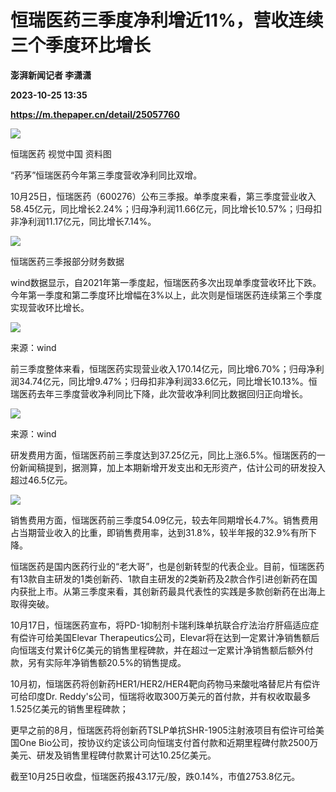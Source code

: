 # 恒瑞医药三季度净利增近11%，营收连续三个季度环比增长
**澎湃新闻记者 李潇潇**

**2023-10-25 13:35**

**https://m.thepaper.cn/detail/25057760**

![](https://imagecloud.thepaper.cn/thepaper/image/275/624/614.jpg)

恒瑞医药 视觉中国 资料图

“药茅”恒瑞医药今年第三季度营收净利同比双增。

10月25日，恒瑞医药（600276）公布三季报。单季度来看，第三季度营业收入58.45亿元，同比增长2.24%；归母净利润11.66亿元，同比增长10.57%；归母扣非净利润11.17亿元，同比增长7.14%。

![](https://imagecloud.thepaper.cn/thepaper/image/275/591/309.png)

恒瑞医药三季报部分财务数据

wind数据显示，自2021年第一季度起，恒瑞医药多次出现单季度营收环比下跌。今年第一季度和第二季度环比增幅在3%以上，此次则是恒瑞医药连续第三个季度实现营收环比增长。

![](https://imagecloud.thepaper.cn/thepaper/image/275/591/315.png)

来源：wind

前三季度整体来看，恒瑞医药实现营业收入170.14亿元，同比增6.70%；归母净利润34.74亿元，同比增9.47%；归母扣非净利润33.6亿元，同比增长10.13%。恒瑞医药去年三季度营收净利同比下降，此次营收净利同比数据回归正向增长。

![](https://imagecloud.thepaper.cn/thepaper/image/275/591/324.png)

来源：wind

研发费用方面，恒瑞医药前三季度达到37.25亿元，同比上涨6.5%。恒瑞医药的一份新闻稿提到，据测算，加上本期新增开发支出和无形资产，估计公司的研发投入超过46.5亿元。

![](https://imagecloud.thepaper.cn/thepaper/image/275/591/348.png)

销售费用方面，恒瑞医药前三季度54.09亿元，较去年同期增长4.7%。销售费用占当期营业收入的比重，即销售费用率，达到31.8%，较半年报的32.9%有所下降。

恒瑞医药是国内医药行业的“老大哥”，也是创新转型的代表企业。目前，恒瑞医药有13款自主研发的1类创新药、1款自主研发的2类新药及2款合作引进创新药在国内获批上市。从第三季度来看，其创新药最具代表性的实践是多款创新药在出海上取得突破。

10月17日，恒瑞医药宣布，将PD-1抑制剂卡瑞利珠单抗联合疗法治疗肝癌适应症有偿许可给美国Elevar Therapeutics公司，Elevar将在达到一定累计净销售额后向恒瑞支付累计6亿美元的销售里程碑款，并在超过一定累计净销售额后额外付款，另有实际年净销售额20.5%的销售提成。

10月初，恒瑞医药将创新药HER1/HER2/HER4靶向药物马来酸吡咯替尼片有偿许可给印度Dr. Reddy's公司，恒瑞将收取300万美元的首付款，并有权收取最多1.525亿美元的销售里程碑款；

更早之前的8月，恒瑞医药将创新药TSLP单抗SHR-1905注射液项目有偿许可给美国One Bio公司，按协议约定该公司向恒瑞支付首付款和近期里程碑付款2500万美元、研发及销售里程碑付款累计可达10.25亿美元。

截至10月25日收盘，恒瑞医药报43.17元/股，跌0.14%，市值2753.8亿元。